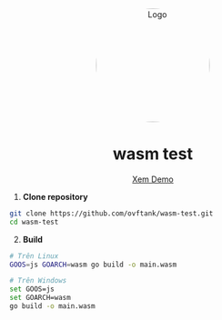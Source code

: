 <div align="center">
  <img src="https://github.com/ovftank.png" alt="Logo" width="200" height="200" style="border-radius: 50%;">

# wasm test

  <p align="center">
    <a href="https://ovftank.github.io/wasm-test">Xem Demo</a>
  </p>
</div>

1. **Clone repository**

~~~bash
git clone https://github.com/ovftank/wasm-test.git
cd wasm-test
~~~

2. **Build**

~~~bash
# Trên Linux
GOOS=js GOARCH=wasm go build -o main.wasm

# Trên Windows
set GOOS=js
set GOARCH=wasm
go build -o main.wasm
~~~
